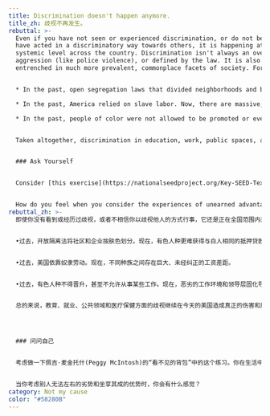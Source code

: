 ```yaml
---
title: Discrimination doesn't happen anymore.
title_zh: 歧视不再发生。
rebuttal: >-
  Even if you have not seen or experienced discrimination, or do not believe you
  have acted in a discriminatory way towards others, it is happening at a
  systemic level across the country. Discrimination isn't always an overt act of
  aggression (like police violence), or defined by the law. It is also
  entrenched in much more prevalent, commonplace facets of society. For example:


  * In the past, open segregation laws that divided neighborhoods and businesses by color. Now, it's more difficult for people of color to get the same mortgage loans as white people.

  * In the past, America relied on slave labor. Now, there are massive, uncorrected wage gaps among different ethnicities.

  * In the past, people of color were not allowed to be promoted or even work certain jobs. Now, a hostile work environment and lack of diversity in leadership leads to fewer opportunities at work and high turnover.


  Taken altogether, discrimination in education, work, public spaces, and health care continue to cause real, though less overt, harm and oppression in America today.


  ### Ask Yourself


  Consider [this exercise](https://nationalseedproject.org/Key-SEED-Texts/white-privilege-unpacking-the-invisible-knapsack) from the Invisible Knapsack by Peggy McIntosh. What are ways in which you've had unearned disadvantages in your life? What about unearned advantages?


  How do you feel when you consider the experiences of unearned advantage and disadvantages of others?
rebuttal_zh: >-
  即使你没有看到或经历过歧视，或者不相信你以歧视他人的方式行事，它还是正在全国范围内系统性地发生。歧视并不总是一种公开地咄咄逼人的行为（如警察暴力），或由法律界定的罪行。它也植根于社会更为普遍、司空见惯的方面。例如：


  •过去，开放隔离法将社区和企业按肤色划分。现在，有色人种更难获得与白人相同的抵押贷款。


  •过去，美国依靠奴隶劳动。现在，不同种族之间存在巨大、未经纠正的工资差距。


  •过去，有色人种不得晋升，甚至不允许从事某些工作。现在，恶劣的工作环境和领导层固化导致有色人种工作机会减少和更高的就业不稳定性。


  总的来说，教育、就业、公共领域和医疗保健方面的歧视继续在今天的美国造成真正的伤害和压迫，尽管不那么明目张胆。




  ### 问问自己


  考虑做一下佩吉·麦金托什(Peggy McIntosh)的“看不见的背包”中的这个练习。你在生活中有什么你无法左右的劣势？还有什么坐享其成的优势呢？


  当你考虑别人无法左右的劣势和坐享其成的优势时，你会有什么感觉？
category: Not my cause
color: "#58280B"
---
```

